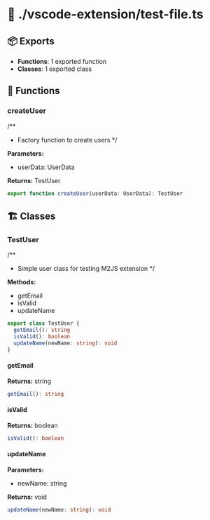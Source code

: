 # 📁 ./vscode-extension/test-file.ts

## 📦 Exports
- **Functions**: 1 exported function
- **Classes**: 1 exported class

## 🔧 Functions

### createUser
/**
 * Factory function to create users
 */


**Parameters:**
- userData: UserData

**Returns:** TestUser

```typescript
export function createUser(userData: UserData): TestUser
```

## 🏗️ Classes

### TestUser
/**
 * Simple user class for testing M2JS extension
 */

**Methods:**
- getEmail
- isValid
- updateName

```typescript
export class TestUser {
  getEmail(): string
  isValid(): boolean
  updateName(newName: string): void
}
```

#### getEmail

**Returns:** string

```typescript
getEmail(): string
```

#### isValid

**Returns:** boolean

```typescript
isValid(): boolean
```

#### updateName

**Parameters:**
- newName: string

**Returns:** void

```typescript
updateName(newName: string): void
```